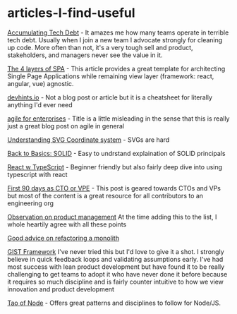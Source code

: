 # articles-I-find-useful

[Accumulating Tech Debt](https://martinfowler.com/articles/bottlenecks-of-scaleups/01-tech-debt.html) - It amazes me how many teams operate in terrible tech debt. Usually when I join a new team I advocate strongly for cleaning up code. More often than not, it's a very tough sell and product, stakeholders, and managers never see the value in it. 

[The 4 layers of SPA](https://hackernoon.com/architecting-single-page-applications-b842ea633c2e) - This article provides a great template for architecting Single Page Applications while remaining view layer (framework: react, angular, vue) agnostic.


[devhints.io](https://devhints.io/) - Not a blog post or article but it is a cheatsheet for literally anything I'd ever need

[agile for enterprises](https://foxbox.co/blog/agile-product-development/) - Title is a little misleading in the sense that this is really just a great blog post on agile in general

[Understanding SVG Coordinate system](https://www.sarasoueidan.com/blog/svg-coordinate-systems/) - SVGs are hard

[Back to Basics: SOLID](https://thoughtbot.com/blog/back-to-basics-solid) - Easy to undrstand explaination of SOLID principals

[React w TypeScript](https://www.sitepoint.com/react-with-typescript-best-practices) - Beginner friendly but also fairly deep dive into using typescript with react

[First 90 days as CTO or VPE](https://lethain.com/first-ninety-days-cto-vpe/) - This post is geared towards CTOs and VPs but most of the content is a great resource for all contributors to an engineering org

[Observation on product management](https://medium.com/hackernoon/observations-on-product-management-3abc7e00148e) At the time adding this to the list, I whole heartily agree with all these points

[Good advice on refactoring a monolith](https://shopify.engineering/shopify-monolith) 

[GIST Framework](https://itamargilad.com/gist-framework/) I've never tried this but I'd love to give it a shot. I strongly believe in quick feedback loops and validating assumptions early. I've had most success with lean product development but have found it to be really challenging to get teams to adopt it who have never done it before because it requires so much discipline and is fairly counter intuitive to how we view innovation and product development

[Tao of Node](https://alexkondov.com/tao-of-node/) - Offers great patterns and disciplines to follow for Node/JS.
